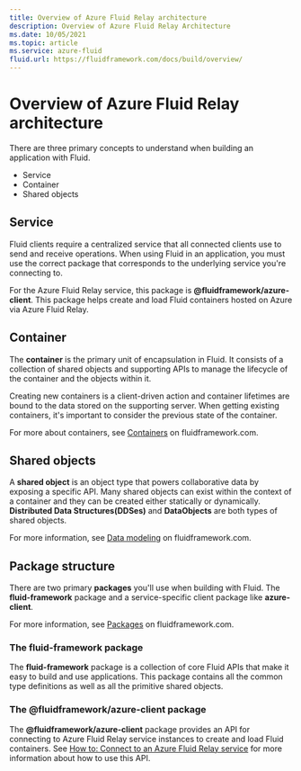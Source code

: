 ```yaml
---
title: Overview of Azure Fluid Relay architecture
description: Overview of Azure Fluid Relay Architecture
ms.date: 10/05/2021
ms.topic: article
ms.service: azure-fluid
fluid.url: https://fluidframework.com/docs/build/overview/
---
```


# Overview of Azure Fluid Relay architecture

There are three primary concepts to understand when building an application with Fluid.

- Service
- Container
- Shared objects

## Service

Fluid clients require a centralized service that all connected clients use to send and receive operations. When using Fluid in an application, you must use the correct package that corresponds to the underlying service you're connecting to.

For the Azure Fluid Relay service, this package is **@fluidframework/azure-client**. This package helps create and load Fluid containers hosted on Azure via Azure Fluid Relay.

## Container

The **container** is the primary unit of encapsulation in Fluid. It consists of a collection of shared objects and supporting APIs to manage the lifecycle of the container and the objects within it.

Creating new containers is a client-driven action and container lifetimes are bound to the data stored on the supporting server. When getting existing containers, it's important to consider the previous state of the container.

For more about containers, see [Containers](https://fluidframework.com/docs/build/containers/) on fluidframework.com.

## Shared objects

A **shared object** is an object type that powers collaborative data by exposing a specific API. Many shared objects can exist within the context of a container and they can be created either statically or dynamically. **Distributed Data Structures(DDSes)** and **DataObjects** are both types of shared objects.

For more information, see [Data modeling](https://fluidframework.com/docs/build/data-modeling/) on fluidframework.com.

## Package structure

There are two primary **packages** you'll use when building with Fluid. The **fluid-framework** package and a service-specific client package like **azure-client**.

For more information, see [Packages](https://fluidframework.com/docs/build/packages/) on fluidframework.com.

### The fluid-framework package

The **fluid-framework** package is a collection of core Fluid APIs that make it easy to build and use applications. This package contains all the common type definitions as well as all the primitive shared objects.

### The @fluidframework/azure-client package

The **@fluidframework/azure-client** package provides an API for connecting to Azure Fluid Relay service instances to create and load Fluid containers. See [How to: Connect to an Azure Fluid Relay service](../how-tos/connect-fluid-azure-service.md) for more information about how to use this API.

